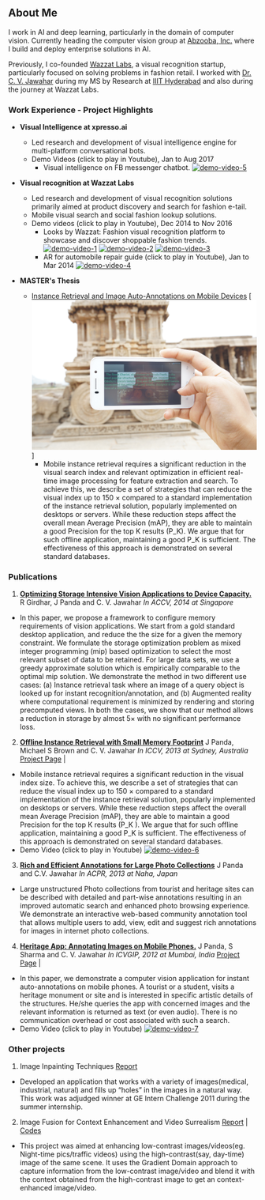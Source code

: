 ## About Me

I work in AI and deep learning, particularly in the domain of computer vision. Currently heading the computer vision group at [Abzooba, Inc.](https://xpresso.ai) where I build and deploy enterprise solutions in AI. 

Previously, I co-founded [Wazzat Labs](https://wazzatlabs.com), a visual recognition startup, particularly focused on solving problems in fashion retail. I worked with [Dr. C. V. Jawahar](https://faculty.iiit.ac.in/~jawahar/) during my MS by Research at [IIIT Hyderabad](https://www.iiit.ac.in/) and also during the journey at Wazzat Labs.

### Work Experience - Project Highlights
- **Visual Intelligence at xpresso.ai**
  - Led research and development of visual intelligence engine for multi-platform conversational bots.
  - Demo Videos (click to play in Youtube), Jan to Aug 2017
    - Visual intelligence on FB messenger chatbot.
    [![demo-video-5](http://img.youtube.com/vi/eoNM1pIeRl8/0.jpg)](https://youtu.be/eoNM1pIeRl8)

- **Visual recognition at Wazzat Labs**
  - Led research and development of visual recognition solutions primarily aimed at product discovery and search for fashion e-tail.
  - Mobile visual search and social fashion lookup solutions.
  - Demo videos (click to play in Youtube), Dec 2014 to Nov 2016
    - Looks by Wazzat: Fashion visual recognition platform to showcase and discover shoppable fashion trends. 
     [![demo-video-1](http://img.youtube.com/vi/piUho94HHGs/0.jpg)](https://youtu.be/piUho94HHGs)
     [![demo-video-2](http://img.youtube.com/vi/5-XIM8-AAA0/0.jpg)](https://youtu.be/5-XIM8-AAA0)
     [![demo-video-3](http://img.youtube.com/vi/GSoSFrIBWlo/0.jpg)](https://youtu.be/GSoSFrIBWlo)
    - AR for automobile repair guide (click to play in Youtube), Jan to Mar 2014
    [![demo-video-4](http://img.youtube.com/vi/6wNbNedBBVE/0.jpg)](https://youtu.be/6wNbNedBBVE)
- **MASTER's Thesis**
  - [Instance Retrieval and Image Auto-Annotations on Mobile Devices](docs/JayThesis.pdf)
    [![use-case](docs/UseCase.jpg)]
    - Mobile instance retrieval requires a significant reduction in the visual search index and relevant optimization in efficient real-time image processing for feature extraction and search. To achieve this, we describe a set of strategies that can reduce the visual index up to 150 × compared to a standard implementation of the instance retrieval solution, popularly implemented on desktops or servers. While these reduction steps affect the overall mean Average Precision (mAP), they are able to maintain a good Precision for the top K results (P_K). We argue that for such offline application, maintaining a good P_K is sufficient. The effectiveness of this approach is demonstrated on several standard databases.
    

### Publications

1. **[Optimizing Storage Intensive Vision Applications to Device Capacity.](https://cvit.iiit.ac.in/images/ConferencePapers/2014/Rohit2014Optimizing.pdf)**
R Girdhar,  J Panda and C. V. Jawahar *In ACCV, 2014 at Singapore*
  - In this paper, we propose a framework to configure memory requirements of vision applications. We start from a gold standard desktop application, and reduce the the size for a given the memory constraint. We formulate the storage optimization problem as mixed integer programming (mip) based optimization to select the most relevant subset of data to be retained. For large data sets, we use a greedy approximate solution which is empirically comparable to the optimal mip solution. We demonstrate the method in two different use cases: (a) Instance retrieval task where an image of a query object is looked up for instant recognition/annotation, and (b) Augmented reality where computational requirement is minimized by rendering and storing precomputed views. In both the cases, we show that our method allows a reduction in storage by almost 5× with no significant performance loss.
  
2. **[Offline Instance Retrieval with Small Memory Footprint](http://researchweb.iiit.ac.in/~jayaguru.panda/PandaICCV13/Panda_ICCV13.pdf)**
J Panda, Michael S Brown and C. V. Jawahar *In ICCV, 2013 at Sydney, Australia* 
[Project Page](http://researchweb.iiit.ac.in/~jayaguru.panda/PandaICCV13/) | 
  - Mobile instance retrieval requires a significant reduction in the visual index size. To achieve this, we describe a set of strategies that can reduce the visual index up to 150 × compared to a standard implementation of the instance retrieval solution, popularly implemented on desktops or servers. While these reduction steps affect the overall mean Average Precision (mAP), they are able to maintain a good Precision for the top K results (P_K ). We argue that for such offline application, maintaining a good P_K is sufficient. The effectiveness of this approach is demonstrated on several standard databases.
  - Demo Video (click to play in Youtube)
  [![demo-video-6](https://researchweb.iiit.ac.in/~jayaguru.panda/PandaICCV13/AshmoleanUseCase.jpg)](https://youtu.be/P6oz597xmXs)
  
3. **[Rich and Efficient Annotations for Large Photo Collections](http://web.iiit.ac.in/~jayaguru.pandaug08/Jay_ACPR_crc.pdf)**
J Panda and C.V. Jawahar *In ACPR, 2013 at Naha, Japan*  
  - Large unstructured Photo collections from tourist and heritage sites can be described with detailed and part-wise annotations resulting in an improved automatic search and enhanced photo browsing experience. We demonstrate an interactive web-based community annotation tool that allows multiple users to add, view, edit and suggest rich annotations for images in internet photo collections.
  
4. **[Heritage App: Annotating Images on Mobile Phones.](https://researchweb.iiit.ac.in/~jayaguru.panda/HeritageApp/Panda_HeritageApp_ICVGIP12.pdf)**
J Panda, S Sharma and C. V. Jawahar *In ICVGIP, 2012 at Mumbai, India* 
[Project Page](http://researchweb.iiit.ac.in/~jayaguru.panda/HeritageApp/) | 
  - In this paper, we demonstrate a computer vision application for instant auto-annotations on mobile phones. A tourist or a student, visits a heritage monument or site and is interested in specific artistic details of the structures. He/she queries the app with concerned images and the relevant information is returned as text (or even audio). There is no communication overhead or cost associated with such a search.
  - Demo Video (click to play in Youtube)
  [![demo-video-7](https://researchweb.iiit.ac.in/~jayaguru.panda/HeritageApp/caricature.jpg)](https://youtu.be/KPBYXEiIXQE)
  

### Other projects
1. Image Inpainting Techniques
[Report](https://web.iiit.ac.in/~jayaguru.pandaug08/ImageInpaintingPPT.pdf)
  - Developed an application that works with a variety of images(medical, industrial, natural) and fills up “holes” in the images in a natural way. This work was adjudged winner at GE Intern Challenge 2011 during the summer internship. 

2. Image Fusion for Context Enhancement and Video Surrealism
[Report](https://web.iiit.ac.in/~jayaguru.pandaug08/imageFusionPPT.pdf) | [Codes](https://web.iiit.ac.in/~jayaguru.pandaug08/Project.CODE.tar.gz)
  - This project was aimed at enhancing low-contrast images/videos(eg. Night-time pics/traffic videos) using the high-contrast(say, day-time) image of the same scene. It uses the Gradient Domain approach to capture information from the low-contrast image/video and blend it with the context obtained from the high-contrast image to get an context-enhanced image/video. 
